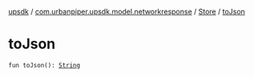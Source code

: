 [upsdk](../../index.md) / [com.urbanpiper.upsdk.model.networkresponse](../index.md) / [Store](index.md) / [toJson](./to-json.md)

# toJson

`fun toJson(): `[`String`](https://kotlinlang.org/api/latest/jvm/stdlib/kotlin/-string/index.html)